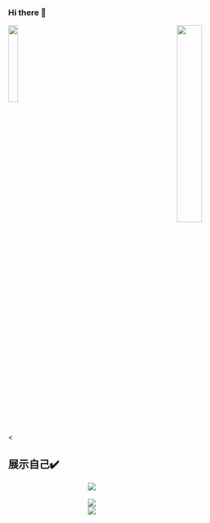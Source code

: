 ### Hi there 👋
<div><img src="img/profile.png" width="20%" alt="">
<img height="32%" align="right" src="https://github-readme-stats.vercel.app/api?username=LJyunxin&show_icons=true&theme=blueberry" ></a>
</div>
<br></br>

<div>

<

## 展示自己✔️

<div align="center"> <img src="https://github-profile-trophy.vercel.app/?username=LJyunxin" /> </div>

<br />

<div align="center"> <img src="https://github-readme-stats.vercel.app/api/top-langs/?username=LJyunxin&layout=compact&theme=blueberry" /> <div>

<div align="center"> <img src="https://activity-graph.herokuapp.com/graph?username=LJyunxin&theme=github" /> </div>

<!--
**LJyunxin/LJyunxin** is a ✨ _special_ ✨ repository because its `README.md` (this file) appears on your GitHub profile.

Here are some ideas to get you started:

- 🔭 I’m currently working on ...
- 🌱 I’m currently learning ...
- 👯 I’m looking to collaborate on ...
- 🤔 I’m looking for help with ...
- 💬 Ask me about ...
- 📫 How to reach me: ...
- 😄 Pronouns: ...
- ⚡ Fun fact: ...
-->
